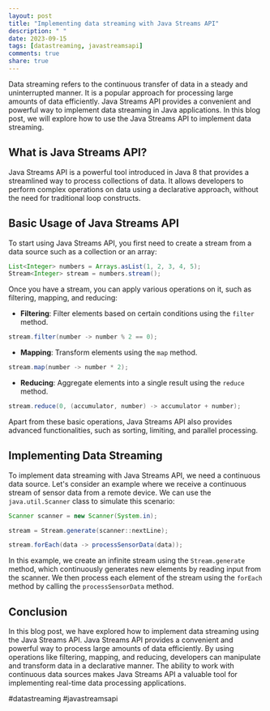 ```yaml
---
layout: post
title: "Implementing data streaming with Java Streams API"
description: " "
date: 2023-09-15
tags: [datastreaming, javastreamsapi]
comments: true
share: true
---
```


Data streaming refers to the continuous transfer of data in a steady and uninterrupted manner. It is a popular approach for processing large amounts of data efficiently. Java Streams API provides a convenient and powerful way to implement data streaming in Java applications. In this blog post, we will explore how to use the Java Streams API to implement data streaming.

## What is Java Streams API?

Java Streams API is a powerful tool introduced in Java 8 that provides a streamlined way to process collections of data. It allows developers to perform complex operations on data using a declarative approach, without the need for traditional loop constructs.

## Basic Usage of Java Streams API

To start using Java Streams API, you first need to create a stream from a data source such as a collection or an array:

```java
List<Integer> numbers = Arrays.asList(1, 2, 3, 4, 5);
Stream<Integer> stream = numbers.stream();
```

Once you have a stream, you can apply various operations on it, such as filtering, mapping, and reducing:

* **Filtering**: Filter elements based on certain conditions using the `filter` method.

```java
stream.filter(number -> number % 2 == 0);
```

* **Mapping**: Transform elements using the `map` method.

```java
stream.map(number -> number * 2);
```

* **Reducing**: Aggregate elements into a single result using the `reduce` method.

```java
stream.reduce(0, (accumulator, number) -> accumulator + number);
```

Apart from these basic operations, Java Streams API also provides advanced functionalities, such as sorting, limiting, and parallel processing.

## Implementing Data Streaming

To implement data streaming with Java Streams API, we need a continuous data source. Let's consider an example where we receive a continuous stream of sensor data from a remote device. We can use the `java.util.Scanner` class to simulate this scenario:

```java
Scanner scanner = new Scanner(System.in);

stream = Stream.generate(scanner::nextLine);

stream.forEach(data -> processSensorData(data));
```

In this example, we create an infinite stream using the `Stream.generate` method, which continuously generates new elements by reading input from the scanner. We then process each element of the stream using the `forEach` method by calling the `processSensorData` method.

## Conclusion

In this blog post, we have explored how to implement data streaming using the Java Streams API. Java Streams API provides a convenient and powerful way to process large amounts of data efficiently. By using operations like filtering, mapping, and reducing, developers can manipulate and transform data in a declarative manner. The ability to work with continuous data sources makes Java Streams API a valuable tool for implementing real-time data processing applications.

#datastreaming #javastreamsapi